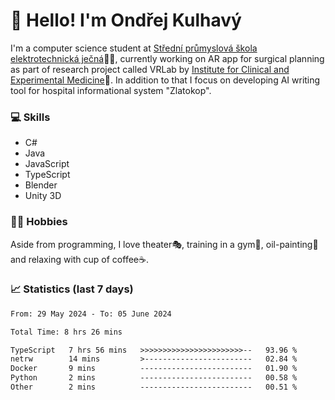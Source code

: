 # 👋 Hello! I'm Ondřej Kulhavý

I'm a computer science student at [Střední průmyslová škola elektrotechnická ječná](https://www.spsejecna.cz/)👨‍🎓, currently working on AR app for surgical planning as part of research project called VRLab by [Institute for Clinical and Experimental Medicine](https://www.ikem.cz/en/)🏥.
In addition to that I focus on developing AI writing tool for hospital informational system "Zlatokop".

### 💻 Skills
- C#
- Java
- JavaScript
- TypeScript
- Blender
- Unity 3D

### 🏋️‍♂️ Hobbies

Aside from programming, I love theater🎭, training in a gym💪, oil-painting🎨 and relaxing with cup of coffee☕.
### 📈 Statistics (last 7 days)
<!--START_SECTION:waka-->

```txt
From: 29 May 2024 - To: 05 June 2024

Total Time: 8 hrs 26 mins

TypeScript   7 hrs 56 mins   >>>>>>>>>>>>>>>>>>>>>>>--   93.96 %
netrw        14 mins         >------------------------   02.84 %
Docker       9 mins          -------------------------   01.90 %
Python       2 mins          -------------------------   00.58 %
Other        2 mins          -------------------------   00.51 %
```

<!--END_SECTION:waka-->



